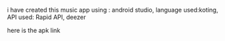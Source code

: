 i have created this music app using : android studio,
language used:koting,
API used: Rapid API, deezer

here is the apk link 

